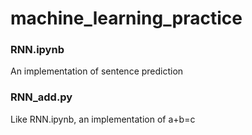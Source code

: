 # machine_learning_practice

### RNN.ipynb

An implementation of sentence prediction



### RNN_add.py

Like RNN.ipynb, an implementation of a+b=c
